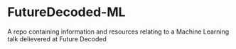 # FutureDecoded-ML
A repo containing information and resources relating to a Machine Learning talk delievered at Future Decoded
